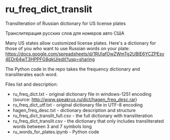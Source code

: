# ru_freq_dict_translit
Transliteration of Russian dictionary for US license plates

Транслитерация русских слов для номеров авто США

Many US states allow customized license plates. Here's a dictionary for those of you who want to use Russian words on your plate: https://docs.google.com/spreadsheets/d/1RUIafOwZWmTg2UBlE6YCZPEsv4EDr64wT3HPPFG8qkU/edit?usp=sharing

The Python code in the repo takes the frequency dictionary and transliterates each word. 

Files list and description:
- ru_freq_dict.txt - original dictionary file in windows-1251 encoding (source: http://www.speakrus.ru/dict/hagen_freq_desc.rar)
- ru_freq_dict_utf.txt - original dictionary file in UTF-8 encoding
- hagen_freq_desc.txt - dictionary description and structure
- ru_freq_dict_translit_full.csv - the full dictionary with transliteration
- ru_freq_dict_translit.csv - the dictionary that only includes transliterated words between 3 and 7 symbols long
- ru_words_for_plates.ipynb - Python code
